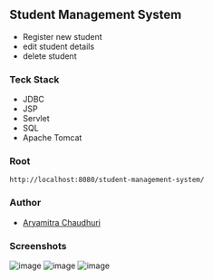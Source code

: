 ## Student Management System
- Register new student
- edit student details
- delete student

### Teck Stack
- JDBC
- JSP
- Servlet
- SQL
- Apache Tomcat

### Root
```
http://localhost:8080/student-management-system/
```
### Author
- <a href="https://github.com/aryamitra06">Aryamitra Chaudhuri</a>

### Screenshots

![image](https://user-images.githubusercontent.com/79497113/157169232-1baa187c-022d-4fab-be69-a319d2f2348d.png)
![image](https://user-images.githubusercontent.com/79497113/157169455-906540ee-659c-43f8-9ff9-55ae814e2b13.png)
![image](https://user-images.githubusercontent.com/79497113/157169334-d0f22623-b78f-4982-bb14-510d0bfae00d.png)
